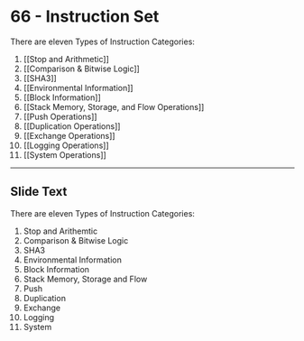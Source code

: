 # 66 - Instruction Set


There are eleven Types of Instruction Categories:
1. [[Stop and Arithmetic]]
2. [[Comparison & Bitwise Logic]]
3. [[SHA3]]
4. [[Environmental Information]]
5. [[Block Information]]
6. [[Stack Memory, Storage, and Flow Operations]]
7. [[Push Operations]]
8. [[Duplication Operations]]
9. [[Exchange Operations]]
10. [[Logging Operations]]
11. [[System Operations]] 

---
## Slide Text
There are eleven Types of Instruction Categories:
1. Stop and Arithemtic
2. Comparison & Bitwise Logic
3. SHA3
4. Environmental Information
5. Block Information
6. Stack Memory, Storage and Flow
7. Push
8. Duplication
9. Exchange
10. Logging
11. System 

